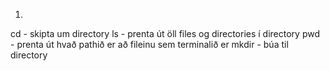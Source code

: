 1.
cd - skipta um directory
ls - prenta út öll files og directories í directory
pwd - prenta út hvað pathið er að fileinu sem terminalið er
mkdir - búa til directory

